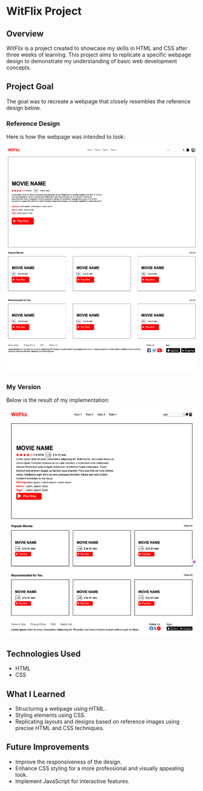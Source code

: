 # WitFlix Project

## Overview
WitFlix is a project created to showcase my skills in HTML and CSS after three weeks of learning. This project aims to replicate a specific webpage design to demonstrate my understanding of basic web development concepts.

## Project Goal
The goal was to recreate a webpage that closely resembles the reference design below.

### Reference Design
Here is how the webpage was intended to look:


<img src="https://github.com/pelinozsezer/workintech-0225/blob/main/WitFlix-project/reference-design.png" alt="reference design" width="600" height="600" />


### My Version
Below is the result of my implementation:

<img src="https://github.com/pelinozsezer/workintech-0225/blob/main/WitFlix-project/my-design.png" alt="my design" width="600" height="600" />

## Technologies Used
- HTML
- CSS

## What I Learned
- Structuring a webpage using HTML.
- Styling elements using CSS.
- Replicating layouts and designs based on reference images using precise HTML and CSS techniques.

## Future Improvements
- Improve the responsiveness of the design.
- Enhance CSS styling for a more professional and visually appealing look.
- Implement JavaScript for interactive features.

